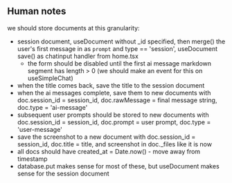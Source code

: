 ## Human notes

we should store documents at this granularity:

- session document, useDocument without _id specified, then merge() the user's first message in as `prompt` and type == 'session', useDocument save() as chatinput handler from home.tsx
  - the form should be disabled until the first ai message markdown segment has length > 0 (we should make an event for this on useSimpleChat)
- when the title comes back, save the title to the session document
- when the ai messages complete, save them to new documents with doc.session_id = session_id, doc.rawMessage = final message string, doc.type = 'ai-message'
- subsequent user prompts should be stored to new documents with doc.session_id = session_id, doc.prompt = user prompt, doc.type = 'user-message'
- save the screenshot to a new document with doc.session_id = session_id, doc.title = title, and screenshot in doc._files like it is now
- all docs should have created_at = Date.now() - move away from timestamp
- database.put makes sense for most of these, but useDocument makes sense for the session document 
